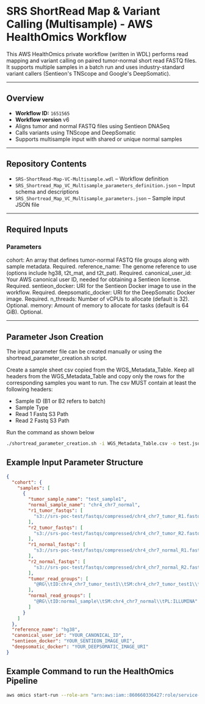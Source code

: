 # SRS ShortRead Map & Variant Calling (Multisample) - AWS HealthOmics Workflow

This AWS HealthOmics private workflow (written in WDL) performs read mapping and variant calling on paired tumor-normal short read FASTQ files. It supports multiple samples in a batch run and uses industry-standard variant callers (Sentieon's TNScope and Google's DeepSomatic).

---

## Overview

- **Workflow ID:** `1651565`
- **Workflow version** v6
- Aligns tumor and normal FASTQ files using Sentieon DNASeq
- Calls variants using TNScope and DeepSomatic
- Supports multisample input with shared or unique normal samples

---

## Repository Contents

- `SRS-ShortRead-Map-VC-Multisample.wdl` – Workflow definition
- `SRS_Shortread_Map_VC_Multisample_parameters_definition.json` – Input schema and descriptions
- `SRS_Shortread_Map_VC_Multisample_parameters.json` – Sample input JSON file

---

## Required Inputs

### Parameters

cohort: An array that defines tumor-normal FASTQ file groups along with sample metadata. Required.
reference_name: The genome reference to use (options include hg38, t2t_mat, and t2t_pat). Required.
canonical_user_id: Your AWS canonical user ID, needed for obtaining a Sentieon license. Required.
sentieon_docker: URI for the Sentieon Docker image to use in the workflow. Required.
deepsomatic_docker: URI for the DeepSomatic Docker image. Required.
n_threads: Number of vCPUs to allocate (default is 32). Optional.
memory: Amount of memory to allocate for tasks (default is 64 GiB). Optional.

---
## Parameter Json Creation
The input parameter file can be created manually or using the shortread_parameter_creation.sh script. 

Create a sample sheet csv copied from the WGS_Metadata_Table. Keep all headers from the WGS_Metadata_Table and copy only the rows for the corresponding samples you want to run. The csv MUST contain at least the following headers:

  - Sample ID (B1 or B2 refers to batch)
  - Sample Type
  - Read 1 Fastq S3 Path
  - Read 2 Fastq S3 Path 

Run the command as shown below

```sh
./shortread_parameter_creation.sh -i WGS_Metadata_Table.csv -o test.json
```

## Example Input Parameter Structure

```json
{
  "cohort": {
    "samples": [
      {
        "tumor_sample_name": "test_sample1",
        "normal_sample_name": "chr4_chr7_normal",
        "r1_tumor_fastqs": [
          "s3://srs-poc-test/fastqs/compressed/chr4_chr7_tumor_R1.fastq.gz"
        ],
        "r2_tumor_fastqs": [
          "s3://srs-poc-test/fastqs/compressed/chr4_chr7_tumor_R2.fastq.gz"
        ],
        "r1_normal_fastqs": [
          "s3://srs-poc-test/fastqs/compressed/chr4_chr7_normal_R1.fastq.gz"
        ],
        "r2_normal_fastqs": [
          "s3://srs-poc-test/fastqs/compressed/chr4_chr7_normal_R2.fastq.gz"
        ],
        "tumor_read_groups": [
          "@RG\\tID:chr4_chr7_tumor_test1\\tSM:chr4_chr7_tumor_test1\\tPL:ILLUMINA"
        ],
        "normal_read_groups": [
          "@RG\\tID:normal_sample\\tSM:chr4_chr7_normal\\tPL:ILLUMINA"
        ]
      }
    ]
  },
  "reference_name": "hg38",
  "canonical_user_id": "YOUR_CANONICAL_ID",
  "sentieon_docker": "YOUR_SENTIEON_IMAGE_URI",
  "deepsomatic_docker": "YOUR_DEEPSOMATIC_IMAGE_URI"
}
```


## Example Command to run the HealthOmics Pipeline

```sh
aws omics start-run --role-arn "arn:aws:iam::860660336427:role/service-role/OmicsWorkflow-20240124114364" --workflow-id 1651565 --name "<Input Descriptive Name Here> $(date +%Y%m%d-%H%M%S)" --output-uri s3://srs-hg002-seq/main-broad-082025/analysis/short-read/ --storage-capacity 5000 --parameters file://SRS_Shortread_Map_VC_Multisample_parameters.json --workflow-version-name 'v6'
```

